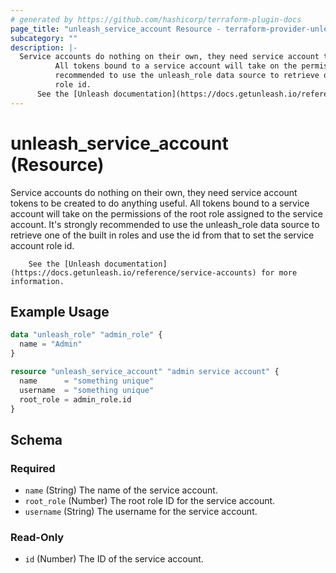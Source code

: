 ```yaml
---
# generated by https://github.com/hashicorp/terraform-plugin-docs
page_title: "unleash_service_account Resource - terraform-provider-unleash"
subcategory: ""
description: |-
  Service accounts do nothing on their own, they need service account tokens to be created to do anything useful.
          All tokens bound to a service account will take on the permissions of the root role assigned to the service account. It's strongly
          recommended to use the unleash_role data source to retrieve one of the built in roles and use the id from that to set the service account
          role id.
      See the [Unleash documentation](https://docs.getunleash.io/reference/service-accounts) for more information.
---
```


# unleash_service_account (Resource)

Service accounts do nothing on their own, they need service account tokens to be created to do anything useful.
		All tokens bound to a service account will take on the permissions of the root role assigned to the service account. It's strongly
		recommended to use the unleash_role data source to retrieve one of the built in roles and use the id from that to set the service account
		role id.

		See the [Unleash documentation](https://docs.getunleash.io/reference/service-accounts) for more information.

## Example Usage

```terraform
data "unleash_role" "admin_role" {
  name = "Admin"
}

resource "unleash_service_account" "admin service account" {
  name      = "something unique"
  username  = "something unique"
  root_role = admin_role.id
}
```

<!-- schema generated by tfplugindocs -->
## Schema

### Required

- `name` (String) The name of the service account.
- `root_role` (Number) The root role ID for the service account.
- `username` (String) The username for the service account.

### Read-Only

- `id` (Number) The ID of the service account.
